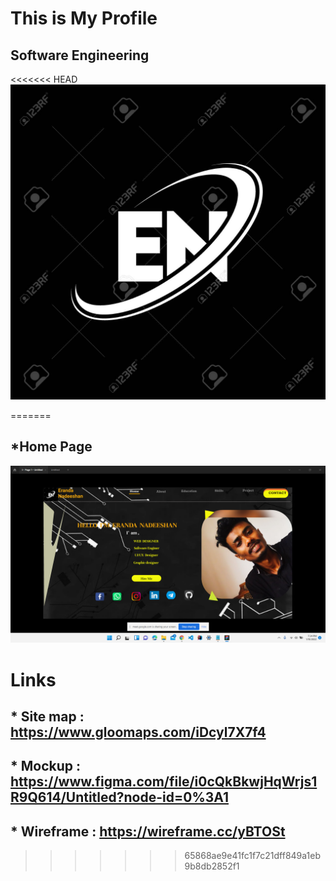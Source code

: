 # This is My Profile

## Software Engineering
<<<<<<< HEAD![Headpicture](assets/Headpicture.jpg)



=======
## *Home Page
![Homepage](assets/Homepage.png)



# Links

## * Site map : https://www.gloomaps.com/iDcyl7X7f4
## * Mockup : https://www.figma.com/file/i0cQkBkwjHqWrjs1R9Q614/Untitled?node-id=0%3A1
## * Wireframe : https://wireframe.cc/yBTOSt
>>>>>>> 65868ae9e41fc1f7c21dff849a1eb9b8db2852f1

